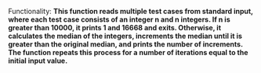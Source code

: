 Functionality: **This function reads multiple test cases from standard input, where each test case consists of an integer n and n integers. If n is greater than 10000, it prints 1 and 16668 and exits. Otherwise, it calculates the median of the integers, increments the median until it is greater than the original median, and prints the number of increments. The function repeats this process for a number of iterations equal to the initial input value.**